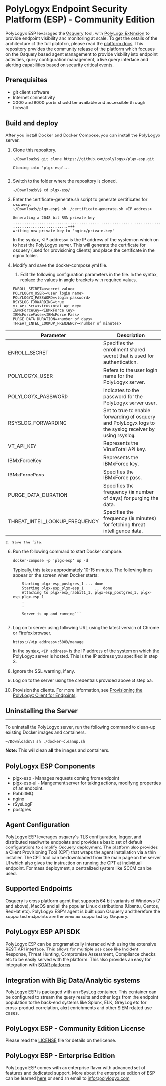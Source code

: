 # PolyLogyx Endpoint Security Platform (ESP) - Community Edition
PolyLogyx ESP levarages the [Osquery](https://osquery.io/) tool, with [PolyLogx Extension](https://github.com/polylogyx/osq-ext-bin) to provide endpoint visibility and monitoring at scale. To get the details of the architecture of the full platofrm, please read the [platform docs](https://github.com/polylogyx/platform-docs). This repository provides the community release of the platform which focuses on the Osquery based agent management to provide visbility into endpoint activities, query configuration management, a live query interface and alerting capabilities based on security critical events.

## Prerequisites
- git client software
- Internet connectivity
- 5000 and 9000 ports should be available and accessible through firewall

## Build and deploy

After you install Docker and Docker Compose, you can install the PolyLogyx
server.

1.  Clone this repository.

    ```~/Downloads$ git clone https://github.com/polylogyx/plgx-esp.git```
     ```<snip>
    Cloning into 'plgx-esp'...
   
2.  Switch to the folder where the repository is cloned.

    ```~/Downloads\$ cd plgx-esp/```
3.  Enter the certificate-generate.sh script to generate certificates for
    osquery.  
    ```~/Downloads/plgx-esp$ sh ./certificate-generate.sh <IP address>```
    ```x.x.x.x
    Generating a 2048 bit RSA private key
    .........................................................................................+++
    .........................+++
    writing new private key to 'nginx/private.key'
    ``` 
            
    In the syntax, \<IP address\> is the IP address of the system on which on to host the PolyLogyx server. This will generate 
    the certificate for osquery (used for provisioning clients) and place the certificate in the nginx folder.

4.  Modify and save the docker-compose.yml file.

    1.  Edit the following configuration parameters in the file. In the syntax, replace the values in angle brackets with required values.
    ```
    ENROLL_SECRET=<secret value>
    POLYLOGYX_USER=<user login name> 
    POLYLOGYX_PASSWORD=<login password> 
    RSYSLOG_FORWARDING=true
    VT_API_KEY=<VirusTotal Api Key> 
    IBMxForceKey=<IBMxForce Key> 
    IBMxForcePass=<IBMxForce Pass>
    PURGE_DATA_DURATION=<number of days>  
    THREAT_INTEL_LOOKUP_FREQUENCY=<number of minutes>
     ```   
| Parameter | Description                                                                                                                                                                                  |
|-----------|----------------------------------------------------------------------------------------------------------------------------------------------------------------------------------------------|
| ENROLL_SECRET | Specifies the enrollment shared secret that is used for authentication.                                                                                                                              |
| POLYLOGYX_USER       | Refers to the user login name for the PolyLogyx server.                                                                                                         |
| POLYLOGYX_PASSWORD       | Indicates to the password for the PolyLogyx server user.                                                                                                              |
| RSYSLOG_FORWARDING       | Set to true to enable forwarding of osquery and PolyLogyx logs to the syslog receiver by using rsyslog. |                                                                         |  
| VT_API_KEY       | Represents the VirusTotal API key.                                                                            | 
| IBMxForceKey       | Represents the IBMxForce key.                                                                            | 
| IBMxForcePass       | Specifies the IBMxForce pass.                                                                            | 
| PURGE_DATA_DURATION       | Specifies the frequency (in number of days) for purging the data.                                                                            | 
| THREAT_INTEL_LOOKUP_FREQUENCY       | Specifies the frequency (in minutes) for fetching threat intelligence data.                                                                            |   
    2. Save the file.
    


6.  Run the following command to start Docker compose.

    ```docker-compose -p 'plgx-esp' up -d```
    
    Typically, this takes approximately 10-15 minutes. The following lines appear on
    the screen when Docker starts:
    ````Starting plgx-esp_rabbit1_1  ... done
        Starting plgx-esp_postgres_1 ... done
        Starting plgx-esp_plgx-esp_1     ... done
        Attaching to plgx-esp_rabbit1_1, plgx-esp_postgres_1, plgx-esp_plgx-esp_1
        .
        .
        .
        Server is up and running```
        
7.  Log on to server using following URL using the latest version of Chrome or
    Firefox browser.
    
    ```https://<ip address>:5000/manage```

    In the syntax, `<IP address>` is the IP address of the system on which the
    PolyLogyx server is hosted. This is the IP address you specified in step 3.

8.  Ignore the SSL warning, if any.

9.  Log on to the server using the credentials provided above at step 5a.

10.  Provision the clients. For more information, see [Provisioning the PolyLogyx
    Client for Endpoints](../03_Provisioning_Polylogyx_Client/Readme.md).

## Uninstalling the Server 
------------------------

To uninstall the PolyLogyx server, run the following command to clean-up
existing Docker images and containers.

```~/Downloads\$ sh ./docker-cleanup.sh```

**Note:** This will clean **all** the images and containers.

## PolyLogyx ESP Components
- plgx-esp - Manages requests coming from endpoint
- plgx-esp-ui - Mangement server for taking actions, modifying properties  of an endpoint.
- RabbitMQ
- nginx
- rSysLogF
- postgres

## Agent Configuration
PolyLogyx ESP leverages osquery's TLS configuration, logger, and distributed read/write endpoints and provides a basic set of default configurations to simplify Osquery deployment. The platform also provides a Client Provisioning Tool (CPT) that wraps the agent installation via a thin installer. The CPT tool can be downloaded from the main page on the server UI which also gives the instruction on running the CPT at individual endpoint. For mass deployment, a centralized system like SCCM can be used.

## Supported Endpoints
Osquery is cross platform agent that supports 64 bit variants of Windows (7 and above), MacOS and all the popular Linux distributions (Ubuntu, Centos, RedHat etc). PolyLogyx ESP's agent is built upon Osquery and therefore the supported endpoints are the ones as supported by Osquery.

## PolyLogyx ESP API SDK
PolyLogyx ESP can be programatically interacted with using the extensive  [REST API](https://github.com/polylogyx/platform-docs/tree/master/13_Rest_API) interface. This allows for multiple use case like Incident Response, Threat Hunting, Compromise Assessment, Compliance checks etc to be easily served with the platform. This also provides an easy for integration with [SOAR platforms](https://youtu.be/XbpleymXpSg) 

## Integration with Big Data/Analytic systems
PolyLogyx ESP is packaged with an rSysLog container. This container can be configured to stream the query results and other logs from the endpoint population to the back-end systems like Splunk, ELK, GreyLog etc for cross-product correlation, alert enrichments and other SIEM related use cases.

## PolyLogyx ESP - Community Edition License
Please read the [LICENSE](LICENSE) file for details on the license.

## PolyLogyx ESP - Enterprise Edition
PolyLogyx ESP comes with an enterprise flavor with advanced set of features and dedicated support. More about the enterprise edition of ESP can be learned [here](https://github.com/polylogyx/platform-docs)  or send an email to info@polylogyx.com


